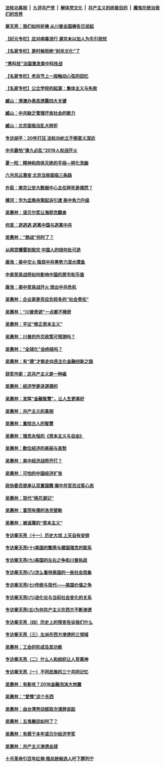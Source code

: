 

####  [法轮功真相](../../../../basic/blob/master/README.md?t=06222031) &nbsp;|&nbsp; [九评共产党](../../../../9ping.md/blob/master/README.md?t=06222031) &nbsp;|&nbsp; [解体党文化](../../../../jtdwh.md/blob/master/README.md?t=06222031)  &nbsp;|&nbsp; [共产主义的终极目的](../../../../gczydzjmd.md/blob/master/README.md?t=06222031) &nbsp;|&nbsp; [魔鬼在统治我们的世界](../../../../mgztzwmdsj.md/blob/master/README.md?t=06222031) 

#### [章天亮：我们如何祈祷 从川普全国祷告日说起](../pages/nsc423/n11944627.md?t=06222031) 

#### [【纪元专栏】应对病毒流行 渥京未以加人为先引担忧](../pages/nsc423/n11875714.md?t=06222031) 

#### [【名家专栏】是时候拒绝“封杀文化”了](../pages/nsc423/n11814093.md?t=06222031) 

#### [“黑科技”治国激发美中科技战](../pages/nsc423/n11638056.md?t=06222031) 

#### [【名家专栏】老兵节上一段触动心弦的回忆](../pages/nsc423/n11646016.md?t=06222031) 

#### [【名家专栏】公立学校的起源：集体主义与失败](../pages/nsc423/n11601833.md?t=06222031) 

#### [臧山：港澳办表态透露四大关键](../pages/nsc423/n11421628.md?t=06222031) 

#### [臧山：中共缺乏管理开放社会的能力](../pages/nsc423/n11407457.md?t=06222031) 

#### [臧山：北京面临治乱大转折](../pages/nsc423/n11406895.md?t=06222031) 

#### [专访胡平：20年打压 法轮功屹立不倒意义深远](../pages/nsc423/n11398800.md?t=06222031) 

#### [中共最怕“逢九必乱”2019人权战开火](../pages/nsc423/n11385248.md?t=06222031) 

#### [夏一阳：精神和肉体灭绝的手段—转化洗脑](../pages/nsc423/n11368250.md?t=06222031) 

#### [六月风云激变 北京当局面临三条路](../pages/nsc423/n11313668.md?t=06222031) 

#### [许茹：南京公安大数据中心主任猝死是偶然？](../pages/nsc423/n11064744.md?t=06222031) 

#### [横河：华为孟晚舟案起诉引渡 美中角力升级](../pages/nsc423/n11027230.md?t=06222031) 

#### [吴惠林：诺贝尔奖让海耶克翻身](../pages/nsc423/n10890049.md?t=06222031) 

#### [何坚：逃逃逃 逃离中国与逃离中共](../pages/nsc423/n10592891.md?t=06222031) 

#### [吴惠林：“商战”何时了？](../pages/nsc423/n10573558.md?t=06222031) 

#### [从网贷爆雷到股灾 中国人的钱何处可逃](../pages/nsc423/n10572800.md?t=06222031) 

#### [唐浩：美中交火 隐现中共黑势力混水摸鱼](../pages/nsc423/n10544040.md?t=06222031) 

#### [中美贸易战将如何影响中国的房市和币值](../pages/nsc423/n10543697.md?t=06222031) 

#### [唐浩：美中贸易战开火 烧出中共危机](../pages/nsc423/n10540126.md?t=06222031) 

#### [吴惠林：企业家是否应负较多的“社会责任”](../pages/nsc423/n10535022.md?t=06222031) 

#### [吴惠林：“川普奇迹”一点都不稀奇](../pages/nsc423/n10512808.md?t=06222031) 

#### [吴惠林：平议“修正资本主义”](../pages/nsc423/n10495724.md?t=06222031) 

#### [吴惠林：川普的外交政策可预测吗？](../pages/nsc423/n10462387.md?t=06222031) 

#### [吴惠林：“全球化”会终结吗？](../pages/nsc423/n10452838.md?t=06222031) 

#### [吴惠林：有“德”才能走向民主化金融创新之路](../pages/nsc423/n10432292.md?t=06222031) 

#### [获奖作家：这共产主义是一种癌](../pages/nsc423/n10431541.md?t=06222031) 

#### [吴惠林：经济学是讲道德的](../pages/nsc423/n10398014.md?t=06222031) 

#### [吴惠林：发挥“金融智慧”，让人生更美好](../pages/nsc423/n10375019.md?t=06222031) 

#### [吴惠林：共产主义的真相](../pages/nsc423/n10351394.md?t=06222031) 

#### [吴惠林：重拾古人的智慧](../pages/nsc423/n10337691.md?t=06222031) 

#### [吴惠林：理念永恒的《资本主义与自由》](../pages/nsc423/n10316274.md?t=06222031) 

#### [吴惠林：数位经济的美丽与哀愁](../pages/nsc423/n10292946.md?t=06222031) 

#### [吴惠林：美中经济战将开打？](../pages/nsc423/n10258825.md?t=06222031) 

#### [吴惠林：可怕的中国经济扩张](../pages/nsc423/n10219147.md?t=06222031) 

#### [政协委员提承认双重国籍 揭中共官员过客心态](../pages/nsc423/n10208809.md?t=06222031) 

#### [吴惠林：现代“桃花源记”](../pages/nsc423/n10185234.md?t=06222031) 

#### [吴惠林：富而有德的洛克斐勒](../pages/nsc423/n10142264.md?t=06222031) 

#### [吴惠林：被诬蔑的“资本主义”](../pages/nsc423/n10124816.md?t=06222031) 

#### [专访章天亮（十一）历史大戏 上天自有安排](../pages/nsc423/n10094905.md?t=06222031) 

#### [专访章天亮(十)美国的繁荣与建国理念的联系](../pages/nsc423/n10094899.md?t=06222031) 

#### [专访章天亮(九)美国的左右之争和川普执政](../pages/nsc423/n10094889.md?t=06222031) 

#### [专访章天亮(八)怎么看待美国的一些社会现象](../pages/nsc423/n10094857.md?t=06222031) 

#### [专访章天亮(七)传统与现代——美国价值之争](../pages/nsc423/n10093140.md?t=06222031) 

#### [专访章天亮(六)进化论与当前社会变化的关系](../pages/nsc423/n10092036.md?t=06222031) 

#### [专访章天亮(五)为何共产主义在西方不断渗透](../pages/nsc423/n10083620.md?t=06222031) 

#### [专访章天亮（四）历史上的预言告诉我们什么](../pages/nsc423/n10083606.md?t=06222031) 

#### [专访章天亮（三）左派在西方渗透的三领域](../pages/nsc423/n10081115.md?t=06222031) 

#### [吴惠林：工会的形成及其功能](../pages/nsc423/n10080633.md?t=06222031) 

#### [专访章天亮（二）什么人和组织让人背离神](../pages/nsc423/n10076637.md?t=06222031) 

#### [专访章天亮（一）不同民族的三个共同记忆](../pages/nsc423/n10074188.md?t=06222031) 

#### [吴惠林：有影呒？2018金融泡沫大地震](../pages/nsc423/n10040534.md?t=06222031) 

#### [吴惠林：“爱情”这个东西](../pages/nsc423/n10019423.md?t=06222031) 

#### [吴惠林：由台湾劳动部政次请辞说起](../pages/nsc423/n9979679.md?t=06222031) 

#### [吴惠林：五鬼搬运如何了？](../pages/nsc423/n9925338.md?t=06222031) 

#### [吴惠林：有感于本年诺贝尔经济学奖](../pages/nsc423/n9871883.md?t=06222031) 

#### [吴惠林：共产主义渗透全球](../pages/nsc423/n9812748.md?t=06222031) 

#### [十月革命引百年红祸 俄总统候选人吁下葬列宁](../pages/nsc423/n9810182.md?t=06222031) 

